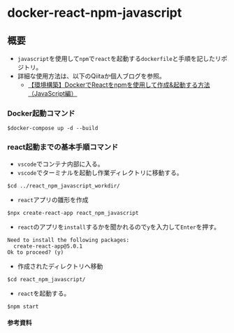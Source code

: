 # docker-react-npm-javascript
## 概要
- `javascript`を使用して`npm`で`react`を起動する`dockerfile`と手順を記したリポジトリ。
- 詳細な使用方法は、以下のQiitaか個人ブログを参照。
    - [【環境構築】DockerでReactをnpmを使用して作成&起動する方法（JavaScript編）](https://qiita.com/takuma-1234/items/02d5683ea54c3c16b38c)
    
    
### Docker起動コマンド
```bash:
$docker-compose up -d --build
```

### react起動までの基本手順コマンド
- `vscode`でコンテナ内部に入る。
- `vscode`でターミナルを起動し作業ディレクトリに移動する。
```bash:
$cd ../react_npm_javascript_workdir/
```
- `react`アプリの雛形を作成
```bash:
$npx create-react-app react_npm_javascript
```
- `react`のアプリを`install`するかを聞かれるので`y`を入力して`Enter`を押す。
```bash:
Need to install the following packages:
  create-react-app@5.0.1
Ok to proceed? (y) 
```
- 作成されたディレクトリへ移動
```bash:
$cd react_npm_javascript/
```
- `react`を起動する。

```bash:
$npm start
```

#### 参考資料
